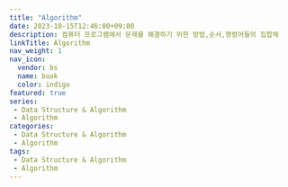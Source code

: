 ```yaml
---
title: "Algorithm"
date: 2023-10-15T12:46:00+09:00
description: 컴퓨터 프로그램에서 문제를 해결하기 위한 방법,순서,명령어들의 집합체
linkTitle: Algorithm
nav_weight: 1
nav_icon:
  vendor: bs
  name: book
  color: indigo
featured: true
series:  
 - Data Structure & Algorithm
 - Algorithm
categories:
 - Data Structure & Algorithm
 - Algorithm
tags:
 - Data Structure & Algorithm
 - Algorithm
---
```

